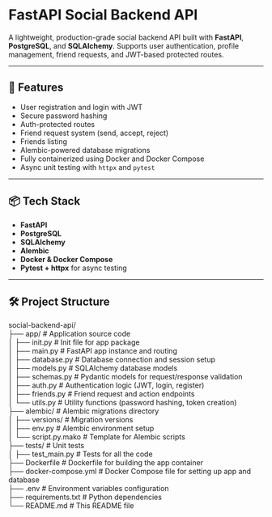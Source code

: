 # FastAPI Social Backend API

A lightweight, production-grade social backend API built with **FastAPI**, **PostgreSQL**, and **SQLAlchemy**. Supports user authentication, profile management, friend requests, and JWT-based protected routes.

---

## 🚀 Features

- User registration and login with JWT
- Secure password hashing
- Auth-protected routes
- Friend request system (send, accept, reject)
- Friends listing
- Alembic-powered database migrations
- Fully containerized using Docker and Docker Compose
- Async unit testing with `httpx` and `pytest`

---

## 📦 Tech Stack

- **FastAPI**
- **PostgreSQL**
- **SQLAlchemy**
- **Alembic**
- **Docker & Docker Compose**
- **Pytest + httpx** for async testing

---

## 🛠️ Project Structure

social-backend-api/ <br>
├── app/ # Application source code <br>
│ ├── init.py # Init file for app package <br>
│ ├── main.py # FastAPI app instance and routing <br>
│ ├── database.py # Database connection and session setup <br>
│ ├── models.py # SQLAlchemy database models <br>
│ ├── schemas.py # Pydantic models for request/response validation <br>
│ ├── auth.py # Authentication logic (JWT, login, register) <br>
│ ├── friends.py # Friend request and action endpoints <br>
│ └── utils.py # Utility functions (password hashing, token creation) <br>
├── alembic/ # Alembic migrations directory <br>
│ ├── versions/ # Migration versions <br>
│ ├── env.py # Alembic environment setup <br>
│ └── script.py.mako # Template for Alembic scripts <br>
├── tests/ # Unit tests <br>
│ ├── test_main.py # Tests for all the code <br>
├── Dockerfile # Dockerfile for building the app container <br>
├── docker-compose.yml # Docker Compose file for setting up app and database <br>
├── .env # Environment variables configuration <br>
├── requirements.txt # Python dependencies <br>
└── README.md # This README file <br>
